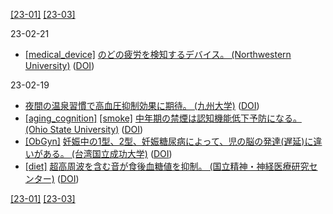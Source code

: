 [\[23-01\]](2301.md) [\[23-03\]](2303.md)

23-02-21
* [\[medical_device\]](medical_device.md) [のどの疲労を検知するデバイス。 (Northwestern University)](https://news.northwestern.edu/stories/2023/02/first-wearable-device-for-vocal-fatigue-senses-when-your-voice-needs-a-break/) ([DOI](https://dx.doi.org/10.1073/pnas.2219394120))

23-02-19
* [夜間の温泉習慣で高血圧抑制効果に期待。 (九州大学)](https://www.kyushu-u.ac.jp/ja/researches/view/847/) ([DOI](https://doi.org/10.1038/s41598-022-24062-3))
* [\[aging_cognition\]](aging_cognition.md) [\[smoke\]](smoke.md) [中年期の禁煙は認知機能低下予防になる。 (Ohio State University)](https://cph.osu.edu/news/2022/12/smoking-increases-chances-mid-life-memory-loss-confusion) ([DOI](https://dx.doi.org/10.3233/JAD-220501))
* [\[ObGyn\]](ObGyn.md) [妊娠中の1型、2型、妊娠糖尿病によって、児の脳の発達(遅延)に違いがある。 (台湾国立成功大学)](https://researchoutput.ncku.edu.tw/en/publications/childhood-neurodevelopmental-disorders-and-maternal-diabetes-apop) ([DOI](https://onlinelibrary.wiley.com/doi/abs/10.1111/dmcn.15488))
* [\[diet\]](diet.md) [超高周波を含む音が食後血糖値を抑制。 (国立精神・神経医療研究センター)](https://www.ncnp.go.jp/topics/2022/20221110p.html) ([DOI](https://doi.org/10.1038/s41598-022-23336-0))

[\[23-01\]](2301.md) [\[23-03\]](2303.md)
